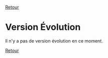 [Retour](../README.md)

# Version Évolution

Il n'y a pas de version évolution en ce moment.
<!--
Cette version Évolution est destinée aux utilisateurs impatients de tester les nouveautés de GazePlay. Les autres choisiront la version "Stable".

[Version évolution 1.1.0](https://github.com/schwabdidier/GazePlay/releases/download/GazePlay-1.1.0/gazeplay-1.1.0.zip)

L'installation se fait en extrayant le répertoire gazeplay du *zip*. Installez ce répertoire dans le répertoire de l'utilisateur. Le lancement se fait en double cliquant sur *gazeplay.bat* qui se trouve dans le répertoire *bin*. Il est conseillé de créer un racourci pour lancer depuis le bureau.

Il n'est plus nécessaire d'installer le tobii-setup qui est maintenant pré-installé.

<!--[Version stable 1.0.6](https://github.com/schwabdidier/GazePlay/releases/download/GazePlay-SNAPSHOT-1.0.6/gazeplay-1.0.6.jar)-->

[Retour](../README.md)